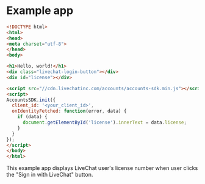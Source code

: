 # Example app
```html
<!DOCTYPE html>
<html>
<head>
<meta charset="utf-8">
</head>
<body>

<h1>Hello, world!</h1>
<div class="livechat-login-button"></div>
<div id="license"></div>

<script src="//cdn.livechatinc.com/accounts/accounts-sdk.min.js"></script>
<script>
AccountsSDK.init({
  client_id: '<your_client_id>',
  onIdentityFetched: function(error, data) {
    if (data) {
      document.getElementById('license').innerText = data.license;
    }
  }
});
</script>
</body>
</html>
```
This example app displays LiveChat user's license number when user clicks the "Sign in with LiveChat" button.
